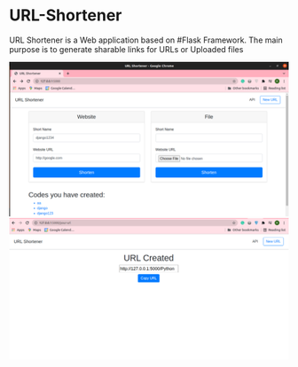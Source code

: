 # URL-Shortener
URL Shortener is a Web application based on #Flask Framework. The main purpose is to generate sharable links for URLs or Uploaded files

![](./url-shortener-github.png)
![](./url-shortener-github-2.png)